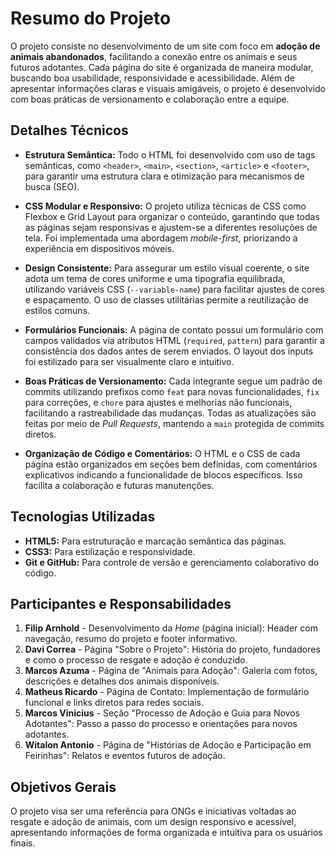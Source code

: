 # Resumo do Projeto

O projeto consiste no desenvolvimento de um site com foco em **adoção de animais abandonados**, facilitando a conexão entre os animais e seus futuros adotantes. Cada página do site é organizada de maneira modular, buscando boa usabilidade, responsividade e acessibilidade. Além de apresentar informações claras e visuais amigáveis, o projeto é desenvolvido com boas práticas de versionamento e colaboração entre a equipe.

## Detalhes Técnicos

- **Estrutura Semântica:** Todo o HTML foi desenvolvido com uso de tags semânticas, como `<header>`, `<main>`, `<section>`, `<article>` e `<footer>`, para garantir uma estrutura clara e otimização para mecanismos de busca (SEO).
  
- **CSS Modular e Responsivo:** O projeto utiliza técnicas de CSS como Flexbox e Grid Layout para organizar o conteúdo, garantindo que todas as páginas sejam responsivas e ajustem-se a diferentes resoluções de tela. Foi implementada uma abordagem *mobile-first*, priorizando a experiência em dispositivos móveis.

- **Design Consistente:** Para assegurar um estilo visual coerente, o site adota um tema de cores uniforme e uma tipografia equilibrada, utilizando variáveis CSS (`--variable-name`) para facilitar ajustes de cores e espaçamento. O uso de classes utilitárias permite a reutilização de estilos comuns.

- **Formulários Funcionais:** A página de contato possui um formulário com campos validados via atributos HTML (`required`, `pattern`) para garantir a consistência dos dados antes de serem enviados. O layout dos inputs foi estilizado para ser visualmente claro e intuitivo.

- **Boas Práticas de Versionamento:** Cada integrante segue um padrão de commits utilizando prefixos como `feat` para novas funcionalidades, `fix` para correções, e `chore` para ajustes e melhorias não funcionais, facilitando a rastreabilidade das mudanças. Todas as atualizações são feitas por meio de *Pull Requests*, mantendo a `main` protegida de commits diretos.

- **Organização de Código e Comentários:** O HTML e o CSS de cada página estão organizados em seções bem definidas, com comentários explicativos indicando a funcionalidade de blocos específicos. Isso facilita a colaboração e futuras manutenções.

## Tecnologias Utilizadas

- **HTML5:** Para estruturação e marcação semântica das páginas.
- **CSS3:** Para estilização e responsividade.
- **Git e GitHub:** Para controle de versão e gerenciamento colaborativo do código.

## Participantes e Responsabilidades

1. **Filip Arnhold** - Desenvolvimento da *Home* (página inicial): Header com navegação, resumo do projeto e footer informativo.
2. **Davi Correa** - Página "Sobre o Projeto": História do projeto, fundadores e como o processo de resgate e adoção é conduzido.
3. **Marcos Azuma** - Página de "Animais para Adoção": Galeria com fotos, descrições e detalhes dos animais disponíveis.
4. **Matheus Ricardo** - Página de Contato: Implementação de formulário funcional e links diretos para redes sociais.
5. **Marcos Vinicius** - Seção "Processo de Adoção e Guia para Novos Adotantes": Passo a passo do processo e orientações para novos adotantes.
6. **Witalon Antonio** - Página de "Histórias de Adoção e Participação em Feirinhas": Relatos e eventos futuros de adoção.

## Objetivos Gerais

O projeto visa ser uma referência para ONGs e iniciativas voltadas ao resgate e adoção de animais, com um design responsivo e acessível, apresentando informações de forma organizada e intuitiva para os usuários finais.

